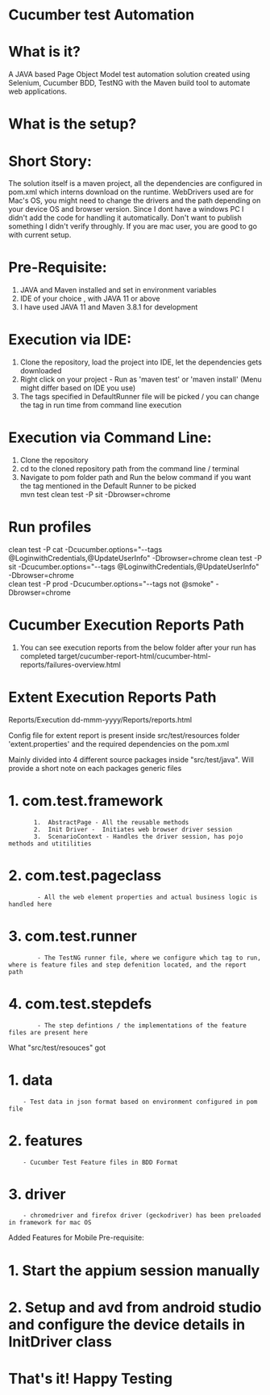 # Cucumber test Automation 

# What is it? 
A JAVA based Page Object Model test automation solution created using Selenium, Cucumber BDD, TestNG with the Maven build tool to automate web applications.

# What is the setup?
# Short Story: 
The solution itself is a maven project, all the dependencies are configured in pom.xml which interns download on the runtime. WebDrivers used are for Mac's OS, you might need to change the drivers and the path depending on your device OS and browser version. Since I dont have a windows PC I didn't add the code for handling it automatically. Don't want to publish something I didn't verify throughly. If you are mac user, you are good to go with current setup.

# Pre-Requisite:
1. JAVA and Maven installed and set in environment variables
2. IDE of your choice , with JAVA 11 or above 
3. I have used JAVA 11 and Maven 3.8.1 for development

# Execution via IDE: 
1. Clone the repository, load the project into IDE, let the dependencies gets downloaded
2. Right click on your project - Run as 'maven test' or 'maven install' (Menu might differ based on IDE you use)
3. The tags specified in DefaultRunner file will be picked / you can change the tag in run time from command line execution 

# Execution via Command Line: 
1. Clone the repository
2. cd to the cloned repository path from the command line / terminal
3. Navigate to pom folder path and Run the below command if you want the tag mentioned in the Default Runner to be picked       
 mvn test 
 clean test -P sit -Dbrowser=chrome  
# Run profiles
clean test -P cat -Dcucumber.options="--tags @LoginwithCredentials,@UpdateUserInfo" -Dbrowser=chrome
clean test -P sit -Dcucumber.options="--tags @LoginwithCredentials,@UpdateUserInfo" -Dbrowser=chrome  
clean test -P prod -Dcucumber.options="--tags not @smoke" -Dbrowser=chrome    

# Cucumber Execution Reports Path
1. You can see execution reports from the below folder after your run has completed
       target/cucumber-report-html/cucumber-html-reports/failures-overview.html

# Extent Execution Reports Path
Reports/Execution dd-mmm-yyyy/Reports/reports.html

Config file for extent report is present inside src/test/resources folder 'extent.properties' and the required dependencies on the pom.xml 

Mainly divided into 4 different source packages inside "src/test/java". Will provide a short note on each packages generic files
  # 1. com.test.framework 
           1.  AbstractPage - All the reusable methods
           2.  Init Driver -  Initiates web browser driver session
           3.  ScenarioContext - Handles the driver session, has pojo methods and utitilities 
   # 2. com.test.pageclass 
            - All the web element properties and actual business logic is handled here
   # 3. com.test.runner
            - The TestNG runner file, where we configure which tag to run, where is feature files and step defenition located, and the report path
   # 4. com.test.stepdefs
            - The step defintions / the implementations of the feature files are present here
   
What "src/test/resouces" got
  # 1. data
        - Test data in json format based on environment configured in pom file
  # 2. features
        - Cucumber Test Feature files in BDD Format
  # 3. driver 
        - chromedriver and firefox driver (geckodriver) has been preloaded in framework for mac OS


Added Features for Mobile
Pre-requisite:
  # 1. Start the appium session manually
  # 2. Setup and avd from android studio and configure the device details in InitDriver class

# That's it! Happy Testing


